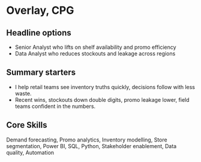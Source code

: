 # Overlay, CPG

## Headline options
- Senior Analyst who lifts on shelf availability and promo efficiency
- Data Analyst who reduces stockouts and leakage across regions

## Summary starters
- I help retail teams see inventory truths quickly, decisions follow with less waste.
- Recent wins, stockouts down double digits, promo leakage lower, field teams confident in the numbers.

## Core Skills
Demand forecasting, Promo analytics, Inventory modelling, Store segmentation, Power BI, SQL, Python, Stakeholder enablement, Data quality, Automation
